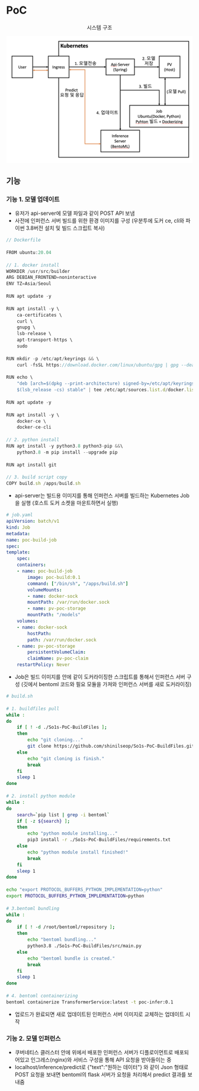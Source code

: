 # PoC
<center>시스템 구조</center>

![architecture](./readme/architecture.png)
## 기능

### 기능 1. 모델 업데이트<br>

- 유저가 api-server에 모델 파일과 같이 POST API 보냄<br>
- 사전에 인퍼런스 서버 빌드를 위한 환경 이미지를 구성 (우분투에 도커 ce, cli와 파이썬 3.8버전 설치 및 빌드 스크립트 복사) <br>
```javascript
// Dockerfile

FROM ubuntu:20.04

// 1. docker install
WORKDIR /usr/src/builder
ARG DEBIAN_FRONTEND=noninteractive
ENV TZ=Asia/Seoul

RUN apt update -y

RUN apt install -y \
    ca-certificates \
    curl \
    gnupg \
    lsb-release \
    apt-transport-https \
    sudo

RUN mkdir -p /etc/apt/keyrings && \
    curl -fsSL https://download.docker.com/linux/ubuntu/gpg | gpg --dearmor -o /etc/apt/keyrings/docker.gpg

RUN echo \
    "deb [arch=$(dpkg --print-architecture) signed-by=/etc/apt/keyrings/docker.gpg] https://download.docker.com/linux/ubuntu \
    $(lsb_release -cs) stable" | tee /etc/apt/sources.list.d/docker.list > /dev/null

RUN apt update -y

RUN apt install -y \
    docker-ce \
    docker-ce-cli

// 2. python install
RUN apt install -y python3.8 python3-pip &&\
    python3.8 -m pip install --upgrade pip

RUN apt install git

// 3. build script copy
COPY build.sh /apps/build.sh
```
- api-server는 빌드용 이미지를 통해 인퍼런스 서버를 빌드하는 Kubernetes Job을 실행 (호스트 도커 소켓을 마운트하면서 실행)<br>
```YAML
# job.yaml 
apiVersion: batch/v1
kind: Job
metadata:
name: poc-build-job
spec:
template:
    spec:
    containers:
    - name: poc-build-job
        image: poc-build:0.1
        command: ["/bin/sh", "/apps/build.sh"]
        volumeMounts:
        - name: docker-sock
        mountPath: /var/run/docker.sock
        - name: pv-poc-storage
        mountPath: "/models"
    volumes:
    - name: docker-sock
        hostPath:
        path: /var/run/docker.sock
    - name: pv-poc-storage
        persistentVolumeClaim:
        claimName: pv-poc-claim
    restartPolicy: Never
```
- Job은 빌드 이미지를 안에 같이 도커라이징한 스크립트를 통해서 인퍼런스 서버 구성 (깃에서 bentoml 코드와 필요 모듈을 가져와 인퍼런스 서버를 새로 도커라이징)<br>
```sh
# build.sh

# 1. buildfiles pull
while :
do
    if [ ! -d ./So1s-PoC-BuildFiles ];
    then
        echo "git cloning..."
        git clone https://github.com/shinilseop/So1s-PoC-BuildFiles.git
    else
        echo "git cloning is finish."
        break
    fi
    sleep 1
done

# 2. install python module
while :
do
    search=`pip list | grep -i bentoml`
    if [ -z ${search} ];
    then
        echo "python module installing..."
        pip3 install -r ./So1s-PoC-BuildFiles/requirements.txt
    else
        echo "python module install finished!"
        break
    fi
    sleep 1
done

echo "export PROTOCOL_BUFFERS_PYTHON_IMPLEMENTATION=python"
export PROTOCOL_BUFFERS_PYTHON_IMPLEMENTATION=python

# 3.bentoml bundling
while :
do
    if [ ! -d /root/bentoml/repository ]; 
    then
        echo "bentoml bundling..."
        python3.8 ./So1s-PoC-BuildFiles/src/main.py
    else
        echo "bentoml bundle is created."
        break
    fi
    sleep 1
done

# 4. bentoml containerizing
bentoml containerize TransformerService:latest -t poc-infer:0.1
```
- 업로드가 완료되면 새로 업데이트된 인퍼런스 서버 이미지로 교체하는 업데이트 시작

### 기능 2. 모델 인퍼런스

- 쿠버네티스 클러스터 안에 위에서 배포한 인퍼런스 서버가 디플로이먼트로 배포되어있고 인그레스(nginx)와 서비스 구성을 통해 API 요청을 받아들이는 중
- localhost/inference/predict로 {"text":"원하는 데이터"} 와 같이 Json 형태로 POST 요청을 보내면 bentoml의 flask 서버가 요청을 처리해서 predict 결과를 보내줌